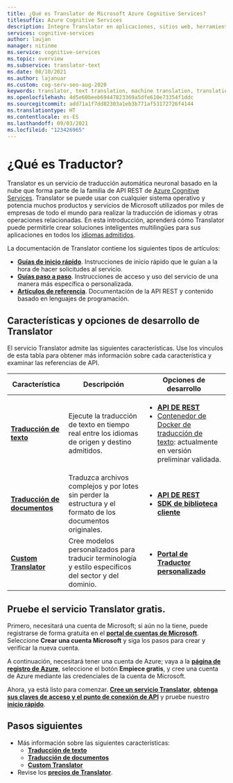 ```yaml
---
title: ¿Qué es Translator de Microsoft Azure Cognitive Services?
titlesuffix: Azure Cognitive Services
description: Integre Translator en aplicaciones, sitios web, herramientas u otras soluciones para proporcionar experiencias de usuario en varios idiomas.
services: cognitive-services
author: laujan
manager: nitinme
ms.service: cognitive-services
ms.topic: overview
ms.subservice: translator-text
ms.date: 08/10/2021
ms.author: lajanuar
ms.custom: cog-serv-seo-aug-2020
keywords: translator, text translation, machine translation, translation service, custom translator
ms.openlocfilehash: 4d5e60beeb69447823369a5dfe610e73354f1ddc
ms.sourcegitcommit: add71a1f7dd82303a1eb3b771af53172726f4144
ms.translationtype: HT
ms.contentlocale: es-ES
ms.lasthandoff: 09/03/2021
ms.locfileid: "123426965"
---
```

# <a name="what-is-translator"></a>¿Qué es Traductor?

 Translator es un servicio de traducción automática neuronal basado en la nube que forma parte de la familia de API REST de [Azure Cognitive Services](../what-are-cognitive-services.md).  Translator se puede usar con cualquier sistema operativo y potencia muchos productos y servicios de Microsoft utilizados por miles de empresas de todo el mundo para realizar la traducción de idiomas y otras operaciones relacionadas. En esta introducción, aprenderá cómo Translator puede permitirle crear soluciones inteligentes multilingües para sus aplicaciones en todos los [idiomas admitidos](./language-support.md).

La documentación de Translator contiene los siguientes tipos de artículos:

* [**Guías de inicio rápido**](quickstart-translator.md). Instrucciones de inicio rápido que le guían a la hora de hacer solicitudes al servicio.
* [**Guías paso a paso**](translator-how-to-signup.md). Instrucciones de acceso y uso del servicio de una manera más específica o personalizada.
* [**Artículos de referencia**](reference/v3-0-reference.md). Documentación de la API REST y contenido basado en lenguajes de programación.

## <a name="translator-features-and-development-options"></a>Características y opciones de desarrollo de Translator

El servicio Translator admite las siguientes características. Use los vínculos de esta tabla para obtener más información sobre cada característica y examinar las referencias de API.

| Característica | Descripción | Opciones de desarrollo |
|----------|-------------|--------------------------|
| [**Traducción de texto**](text-translation-overview.md) | Ejecute la traducción de texto en tiempo real entre los idiomas de origen y destino admitidos. | <ul><li>[**API DE REST**](reference/rest-api-guide.md) </li><li>[Contenedor de Docker de traducción de texto](containers/translator-how-to-install-container.md): actualmente en versión preliminar validada.</li></ul> |
| [**Traducción de documentos**](document-translation/overview.md) | Traduzca archivos complejos y por lotes sin perder la estructura y el formato de los documentos originales. | <ul><li>[**API DE REST**](document-translation/reference/rest-api-guide.md)</li><li>[**SDK de biblioteca cliente**](document-translation/client-sdks.md)</li></ul> |
| [**Custom Translator**](custom-translator/overview.md) | Cree modelos personalizados para traducir terminología y estilo específicos del sector y del dominio. | <ul><li>[**Portal de Traductor personalizado**](https://portal.customtranslator.azure.ai/)</li></ul> |

## <a name="try-the-translator-service-for-free"></a>Pruebe el servicio Translator gratis.

Primero, necesitará una cuenta de Microsoft; si aún no la tiene, puede registrarse de forma gratuita en el [**portal de cuentas de Microsoft**](https://account.microsoft.com/account).  Seleccione **Crear una cuenta Microsoft** y siga los pasos para crear y verificar la nueva cuenta.

A continuación, necesitará tener una cuenta de Azure; vaya a la [**página de registro de Azure**](https://azure.microsoft.com/free/ai/), seleccione el botón **Empiece gratis**, y cree una cuenta de Azure mediante las credenciales de la cuenta de Microsoft.

Ahora, ya está listo para comenzar. [**Cree un servicio Translator**](translator-how-to-signup.md "Vaya a Azure Portal."), [**obtenga sus claves de acceso y el punto de conexión de API**](translator-how-to-signup.md#authentication-keys-and-endpoint-url "Se requieren una dirección URL de punto de conexión y una clave de solo lectura para la autenticación.") y pruebe nuestro [**inicio rápido**](quickstart-translator.md "Aprenda a usar Translator mediante REST.").

## <a name="next-steps"></a>Pasos siguientes

* Más información sobre las siguientes características:
  * [**Traducción de texto**](text-translation-overview.md)
  * [**Traducción de documentos**](document-translation/overview.md)
  * [**Custom Translator**](custom-translator/overview.md)
* Revise los [**precios de Translator**](https://azure.microsoft.com/pricing/details/cognitive-services/translator-text-api/).
